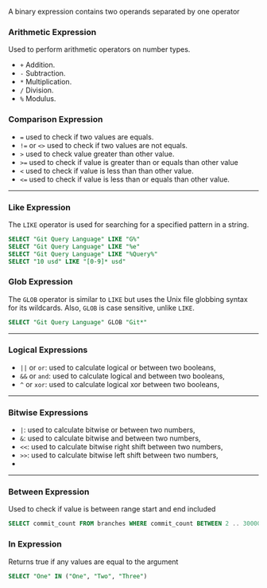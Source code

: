 A binary expression contains two operands separated by one operator

### Arithmetic Expression

Used to perform arithmetic operators on number types.

- `+` Addition.
- `-` Subtraction.
- `*` Multiplication.
- `/` Division.
- `%` Modulus.

### Comparison Expression
- `=` used to check if two values are equals.
- `!=` or `<>` used to check if two values are not equals.
- `>` used to check value greater than other value.
- `>=` used to check if value is greater than or equals than other value
- `<` used to check if value is less than than other value.
- `<=` used to check if value is less than or equals than other value.

---

### Like Expression
The `LIKE` operator is used for searching for a specified pattern in a string.

```sql
SELECT "Git Query Language" LIKE "G%"
SELECT "Git Query Language" LIKE "%e"
SELECT "Git Query Language" LIKE "%Query%"
SELECT "10 usd" LIKE "[0-9]* usd"
```

### Glob Expression
The `GLOB` operator is similar to `LIKE` but uses the Unix file globbing syntax for its wildcards. Also, `GLOB` is case sensitive, unlike `LIKE`.

```sql
SELECT "Git Query Language" GLOB "Git*"
```

---

### Logical Expressions

- `||` or `or`: used to calculate logical or between two booleans,
- `&&` or `and`: used to calculate logical and between two booleans,
- `^` or `xor`: used to calculate logical xor between two booleans,

---

### Bitwise Expressions

- `|`: used to calculate bitwise or between two numbers,
- `&`: used to calculate bitwise and between two numbers,
- `<<`: used to calculate bitwise right shift between two numbers,
- `>>`: used to calculate bitwise left shift between two numbers,
- 
---

### Between Expression
Used to check if value is between range start and end included

```SQL
SELECT commit_count FROM branches WHERE commit_count BETWEEN 2 .. 30000
```

### In Expression
Returns true if any values are equal to the argument

```SQL
SELECT "One" IN ("One", "Two", "Three")
```